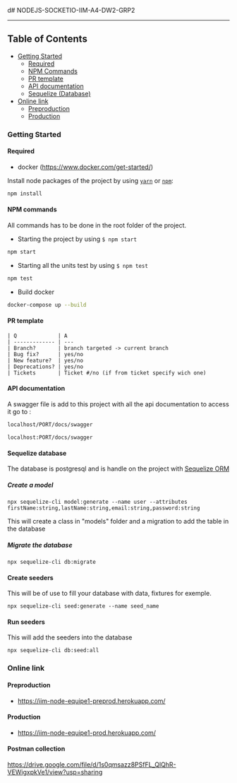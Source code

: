d# NODEJS-SOCKETIO-IIM-A4-DW2-GRP2

---

## **Table of Contents**

- [Getting Started](#getting-started)
  - [Required](#required)
  - [NPM Commands](#npm-commands)
  - [PR template](#pr-template)
  - [API documentation](#api-documentation)
  - [Sequelize (Database)](#sequelize-database)
- [Online link](#online-link)
  - [Preproduction](#preproduction)
  - [Production](#production)

### Getting Started

#### Required

- docker (https://www.docker.com/get-started/)

Install node packages of the project by using [`yarn`](https://yarnpkg.com/) or [`npm`](https://www.npmjs.com/):

```bash
npm install
```

#### NPM commands

All commands has to be done in the root folder of the project.

- Starting the project by using `$ npm start`

```bash
npm start
```

- Starting all the units test by using `$ npm test`

```bash
npm test
```

- Build docker

```bash
docker-compose up --build
```

#### PR template

```text
| Q             | A
| ------------- | ---
| Branch?       | branch targeted -> current branch
| Bug fix?      | yes/no
| New feature?  | yes/no
| Deprecations? | yes/no
| Tickets       | Ticket #/no (if from ticket specify wich one)
```


#### API documentation

A swagger file is add to this project with all the api documentation to access it go to :
```bash
localhost/PORT/docs/swagger
```
```
localhost:PORT/docs/swagger
```

#### Sequelize database

The database is postgresql and is handle on the project with [Sequelize ORM](https://sequelize.org/)

##### Create a model

`npx sequelize-cli model:generate --name user --attributes firstName:string,lastName:string,email:string,password:string`

This will create a class in "models" folder and a migration to add the table in the database

##### Migrate the database

`npx sequelize-cli db:migrate`

#### Create seeders

This will be of use to fill your database with data, fixtures for exemple.

`npx sequelize-cli seed:generate --name seed_name`

#### Run seeders

This will add the seeders into the database

`npx sequelize-cli db:seed:all`



### Online link

#### Preproduction
  - https://iim-node-equipe1-preprod.herokuapp.com/

#### Production
 - https://iim-node-equipe1-prod.herokuapp.com/

#### Postman collection

https://drive.google.com/file/d/1s0qmsazz8PSfFL_QlQhR-VEWigxpkVe1/view?usp=sharing
